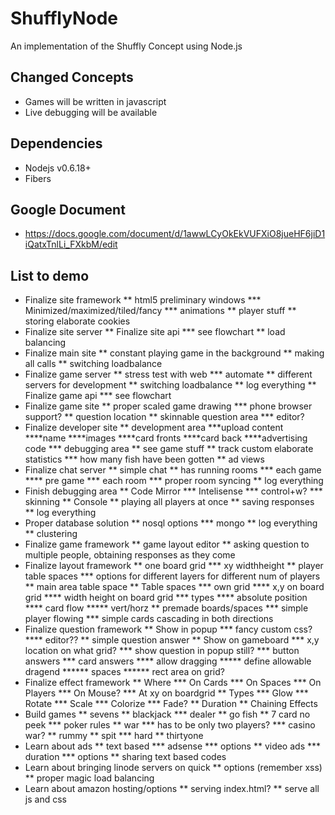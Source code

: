 ShufflyNode
===========

An implementation of the Shuffly Concept using Node.js

Changed Concepts
--------

* Games will be written in javascript
* Live debugging will be available

Dependencies
------------

* Nodejs v0.6.18+
* Fibers 

Google Document
--------------- 
* https://docs.google.com/document/d/1awwLCyOkEkVUFXiO8jueHF6jiD1iQatxTnlLi_FXkbM/edit




List to demo
------------

* Finalize site framework
	** html5 preliminary windows
		*** Minimized/maximized/tiled/fancy
		*** animations 
	** player stuff
	** storing elaborate cookies
* Finalize site server
	** Finalize site api
		*** see flowchart
	** load balancing
* Finalize main site
	** constant playing game in the background
	** making all calls
	** switching loadbalance
* Finalize game server
	** stress test with web
		*** automate
	** different servers for development
	** switching loadbalance
	** log everything
	** Finalize game api
		*** see flowchart
* Finalize game site
	** proper scaled game drawing
		*** phone browser support?
	** question location
	** skinnable question area
		*** editor?
* Finalize developer site
	** development area
		***upload content
			****name 
			****images
			****card fronts
			****card back
			****advertising code
		*** debugging area
	** see game stuff
		** track custom elaborate statistics
			*** how many fish have been gotten
	** ad views	
* Finalize chat server
	** simple chat
	** has running rooms
		*** each game
			**** pre game
		*** each room
		*** proper room syncing
	** log everything
* Finish debugging area
	** Code Mirror
		*** Intelisense
		*** control+w?
		*** skinning
	** Console
	** playing all players at once
	** saving responses
	** log everything
* Proper database solution
	** nosql options 
		*** mongo
	** log everything
	** clustering
* Finalize game framework
	** game layout editor
	** asking question to multiple people, obtaining responses as they come
* Finalize layout framework
	** one board grid
		*** xy widthheight
	** player table spaces
		*** options for different layers for different num of players
	** main area table space
	** Table spaces
		*** own grid
			**** x,y on board grid
			**** width height on board grid
		*** types
			**** absolute position
			**** card flow
				***** vert/horz
	** premade boards/spaces
		*** simple player flowing
		*** simple cards cascading in both directions
* Finalize question framework
	** Show in popup
		*** fancy custom css?
			**** editor??
		** simple question answer
	** Show on gameboard
		*** x,y location on what grid?
		*** show question in popup still?
		*** button answers
		*** card answers
			**** allow dragging
				***** define allowable dragend
					****** spaces
					****** rect area on grid?
* Finalize effect framework
	** Where
		*** On Cards
		*** On Spaces
		*** On Players
		*** On Mouse?
		*** At xy on boardgrid
	** Types
		*** Glow
		*** Rotate
		*** Scale
		*** Colorize
		*** Fade?
	** Duration
	** Chaining Effects
* Build games
	** sevens
	** blackjack
		*** dealer
	** go fish
	** 7 card no peek
		*** poker rules
	** war
		*** has to be only two players?
		*** casino war?
	** rummy
	** spit
		*** hard
	** thirtyone
* Learn about ads
	** text based
		*** adsense 
		*** options
	** video ads
		*** duration
		*** options
	** sharing text based codes
* Learn about bringing linode servers on quick
	** options (remember xss)
	** proper magic load balancing
* Learn about amazon hosting/options
	** serving index.html?
	** serve all js and css

